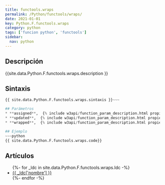 ```yaml
---
title: functools.wraps
permalink: /Python/functools/wraps/
date: 2021-01-01
key: Python.F.functools.wraps
category: python
tags: ['funcion python', 'functools']
sidebar: 
  nav: python
---
```


## Descripción
{{site.data.Python.F.functools.wraps.description }}

## Sintaxis
~~~python
{{ site.data.Python.F.functools.wraps.sintaxis }}~~~

## Parámetros
* **assigned**,  {% include w3api/function_param_description.html propiedad=site.data.Python.F.functools.wraps valor="assigned" %}
* **updated**,  {% include w3api/function_param_description.html propiedad=site.data.Python.F.functools.wraps valor="updated" %}
* **wrapped**,  {% include w3api/function_param_description.html propiedad=site.data.Python.F.functools.wraps valor="wrapped" %}

## Ejemplo
~~~python
{{ site.data.Python.F.functools.wraps.code}}
~~~

## Artículos
<ul>
{%- for _ldc in site.data.Python.F.functools.wraps.ldc -%}
   <li>
       <a href="{{_ldc['url'] }}">{{ _ldc['nombre'] }}</a>
   </li>
{%- endfor -%}
</ul>
